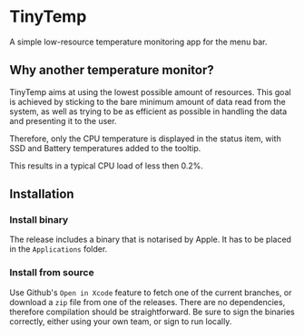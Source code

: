 #  TinyTemp
A simple low-resource temperature monitoring app for the menu bar.

## Why another temperature monitor?
TinyTemp aims at using the lowest possible amount of resources. 
This goal is achieved by sticking to the bare minimum amount of data read from the system, 
as well as trying to be as efficient as possible in handling the data and presenting it to the user. 

Therefore, only the CPU temperature is displayed in the status item, with SSD and Battery temperatures added to the tooltip.

This results in a typical CPU load of less then 0.2%.

## Installation
### Install binary
The release includes a binary that is notarised by Apple. It has to be placed in the `Applications` folder.

### Install from source
Use Github's `Open in Xcode` feature to fetch one of the current branches, or download a `zip` file from one of the releases. 
There are no dependencies, therefore compilation should be straightforward. 
Be sure to sign the binaries correctly, 
either using your own team, or sign to run locally. 

